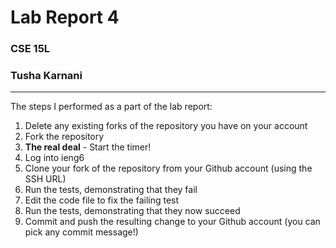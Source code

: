 # Lab Report 4
### CSE 15L 
### Tusha Karnani

---

The steps I performed as a part of the lab report:

1. Delete any existing forks of the repository you have on your account
2. Fork the repository
3. **The real deal** - Start the timer!
4. Log into ieng6
5. Clone your fork of the repository from your Github account (using the SSH URL)
6. Run the tests, demonstrating that they fail
7. Edit the code file to fix the failing test
8. Run the tests, demonstrating that they now succeed
9. Commit and push the resulting change to your Github account (you can pick any commit message!)
    


